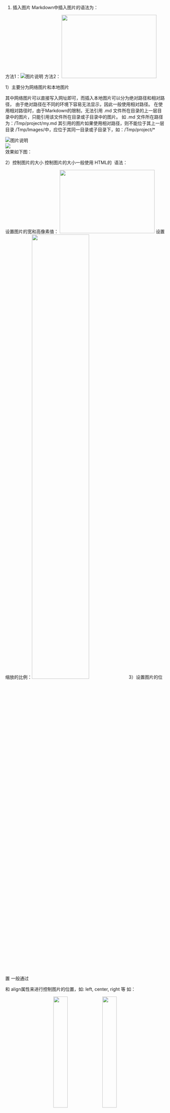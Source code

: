 1. 插入图片
Markdown中插入图片的语法为：

方法1：![图片说明](图片路径)
方法2： <img src="图片路径" width = "300" height = "200">

1）主要分为网络图片和本地图片

其中网络图片可以直接写入网址即可，而插入本地图片可以分为绝对路径和相对路径，
由于绝对路径在不同的环境下容易无法显示，因此一般使用相对路径。
在使用相对路径时，由于Markdown的限制，无法引用 .md 文件所在目录的上一层目录中的图片，只能引用该文件所在目录或子目录中的图片。
如 .md 文件所在路径为：/Tmp/project/my.md 其引用的图片如果使用相对路径，则不能位于其上一层目录 /Tmp/Images/中，应位于其同一目录或子目录下，如：/Tmp/project/*

![图片说明](./Images/img01.png)  
<img src="./Images/img01.png">  
效果如下图：



2）控制图片的大小
控制图片的大小一般使用 HTML的 <img> 语法：

设置图片的宽和高像素值： <img src="图片路径" width = 300 height = 200>
设置缩放的比例：<img src="图片路径" width = 60%>
3）设置图片的位置
一般通过 <div> 和 align属性来进行控制图片的位置，如: left, center, right 等
如：

<div align=center>
  <img src="./Images/img01.png" width=30%>
  <img src="./Images/img01.png" width=30%>
</div>

2. 设置字体颜色和大小
<font face="Times New Roman" color=red size=6>TCP/IP 测试字体</font> 
<font face="Times New Roman" color=blue size=4>TCP/IP 测试字体</font>
效果如下：
TCP/IP 测试字体

TCP/IP 测试字体

3. 设置内容折叠
<details> <summary>Content Title</summary>
contents ...
</details>


### 插入图片
![picture](picture/pic1.png)

Markdown 标题
Markdown 标题有两种格式。

1、使用 = 和 - 标记一级和二级标题
= 和 - 标记语法格式如下：

我展示的是一级标题
=================

我展示的是二级标题
-----------------

使用 # 号标记
使用 # 号可表示 1-6 级标题，一级标题对应一个 # 号，二级标题对应两个 # 号，以此类推。

# 一级标题
## 二级标题
### 三级标题
#### 四级标题
##### 五级标题
###### 六级标题

Markdown 段落
Markdown 段落没有特殊的格式，直接编写文字就好，段落的换行是使用两个以上空格加上回车。

当然也可以在段落后面使用一个空行来表示重新开始一个段落。

示例：  
段落1-有两个空格  
段落2

段落3

字体
Markdown 可以使用以下几种字体：

*斜体文本*
_斜体文本_
**粗体文本**
__粗体文本__
***粗斜体文本***
___粗斜体文本___

在vscode上展示效果较好

分隔线
你可以在一行中用三个以上的星号、减号、底线来建立一个分隔线，行内不能有其他东西。你也可以在星号或是减号中间插入空格。下面每种写法都可以建立分隔线：

***

* * *

*****

- - -

----------

脚注
脚注是对文本的补充说明。

Markdown 脚注的格式如下:

[^要注明的文本]
以下实例演示了脚注的用法：

创建脚注格式类似这样 [^RUNOOB]。

[^RUNOOB]: 菜鸟教程 -- 学的不仅是技术，更是梦想！！！


Markdown 列表
Markdown 支持有序列表和无序列表。

无序列表使用星号(*)、加号(+)或是减号(-)作为列表标记，这些标记后面要添加一个空格，然后再填写内容：

* 第一项
* 第二项
* 第三项

+ 第一项
+ 第二项
+ 第三项


- 第一项
- 第二项
- 第三项

有序列表使用数字并加上 . 号来表示，如：

1. 第一项
2. 第二项
3. 第三项

列表嵌套
列表嵌套只需在子列表中的选项前面添加两个或四个空格即可：

1. 第一项：
    - 第一项嵌套的第一个元素
    - 第一项嵌套的第二个元素
2. 第二项：
    - 第二项嵌套的第一个元素
    - 第二项嵌套的第二个元素
    
    
Markdown 区块
Markdown 区块引用是在段落开头使用 > 符号 ，然后后面紧跟一个空格符号：

> 区块引用  
> 菜鸟教程  
> 学的不仅是技术更是梦想  

另外区块是可以嵌套的，一个 > 符号是最外层，两个 > 符号是第一层嵌套，以此类推：

> 最外层
> > 第一层嵌套
> > > 第二层嵌套

区块中使用列表
区块中使用列表实例如下：

> 区块中使用列表
> 1. 第一项
> 2. 第二项
> + 第一项
> + 第二项
> + 第三项


列表中使用区块
如果要在列表项目内放进区块，那么就需要在 > 前添加四个空格的缩进。

列表中使用区块实例如下：

* 第一项
    > 菜鸟教程
    > 学的不仅是技术更是梦想
* 第二项

Markdown 代码
如果是段落上的一个函数或片段的代码可以用反引号把它包起来（`），例如：

`printf()` 函数

代码区块
代码区块使用 4 个空格或者一个制表符（Tab 键）。

实例如下：

    <?php
    echo 'FSYY'
    function test(){
    echo 'test'
    }
    
你也可以用 ``` 包裹一段代码，并指定一种语言（也可以不指定）：

```javascript
$(document).ready(function () {
    alert('RUNOOB');
});
```


Markdown 链接
链接使用方法如下：

[链接名称](链接地址)

或者

<链接地址>

例如：

这是一个链接 [菜鸟教程](https://www.runoob.com)

<https://www.runoob.com>


直接使用链接地址：

<https://www.runoob.com>

高级链接
我们可以通过变量来设置一个链接，变量赋值在文档末尾进行：

这个链接用 1 作为网址变量 [Google][1]
这个链接用 runoob 作为网址变量 [Runoob][runoob]
然后在文档的结尾为变量赋值（网址）

  [1]: http://www.google.com/
  [runoob]: http://www.runoob.com/
  
  
Markdown 图片
Markdown 图片语法格式如下：

![alt 属性文本](图片地址)

![alt 属性文本](图片地址 "可选标题")
开头一个感叹号 !
接着一个方括号，里面放上图片的替代文字
接着一个普通括号，里面放上图片的网址，最后还可以用引号包住并加上选择性的 'title' 属性的文字。
使用实例：

![RUNOOB 图标](https://static.jyshare.com/images/runoob-logo.png)

![RUNOOB 图标](https://static.jyshare.com/images/runoob-logo.png "RUNOOB")


当然，你也可以像网址那样对图片网址使用变量:

这个链接用 1 作为网址变量 [RUNOOB][1].
然后在文档的结尾为变量赋值（网址）

![RUNOOB][1]

[1]: https://static.jyshare.com/images/runoob-logo.png


Markdown 还没有办法指定图片的高度与宽度，如果你需要的话，你可以使用普通的 <img> 标签。

<img src="https://static.jyshare.com/images/runoob-logo.png" width="50%">

Markdown 表格
Markdown 制作表格使用 | 来分隔不同的单元格，使用 - 来分隔表头和其他行。

语法格式如下：

|  表头   | 表头  |
|  ----  | ----  |
| 单元格  | 单元格 |
| 单元格  | 单元格 |

对齐方式

我们可以设置表格的对齐方式：

-: 设置内容和标题栏居右对齐。
:- 设置内容和标题栏居左对齐。
:-: 设置内容和标题栏居中对齐。
实例如下：

| 左对齐 | 右对齐 | 居中对齐 |
| :-----| ----: | :----: |
| 单元格 | 单元格 | 单元格 |
| 单元格 | 单元格 | 单元格 |


Markdown 高级技巧
支持的 HTML 元素
不在 Markdown 涵盖范围之内的标签，都可以直接在文档里面用 HTML 撰写。

目前支持的 HTML 元素有：<kbd> <b> <i> <em> <sup> <sub> <br>等 ，如：

使用 <kbd>Ctrl</kbd>+<kbd>Alt</kbd>+<kbd>Del</kbd> 重启电脑

转义
Markdown 使用了很多特殊符号来表示特定的意义，如果需要显示特定的符号则需要使用转义字符，Markdown 使用反斜杠转义特殊字符：

**文本加粗** 
\*\* 正常显示星号 \*\*

Markdown 支持以下这些符号前面加上反斜杠来帮助插入普通的符号：

\   反斜线
`   反引号
*   星号
_   下划线
{}  花括号
[]  方括号
()  小括号
#   井字号
+   加号
-   减号
.   英文句点
!   感叹号
公式
Markdown Preview Enhanced 使用 KaTeX 或者 MathJax 来渲染数学表达式。

KaTeX 拥有比 MathJax 更快的性能，但是它却少了很多 MathJax 拥有的特性。你可以查看 KaTeX supported functions/symbols 来了解 KaTeX 支持那些符号和函数。

默认下的分隔符：

```
$...$ 或者 \(...\) 中的数学表达式将会在行内显示。
$$...$$ 或者 \[...\] 或者 ```math 中的数学表达式将会在块内显示。
```

$$
\begin{Bmatrix}
   a & b \\
   c & d
\end{Bmatrix}
$$
$$
\begin{CD}
   A @>a>> B \\
@VbVV @AAcA \\
   C @= D
\end{CD}
$$


#

typora 画流程图、时序图(顺序图)、甘特图
复制以下代码使用 typora 的源码模式粘贴到编辑器中查看效果：



以下几个实例效果图如下：

1、横向流程图源码格式：

```mermaid
graph LR
A[方形] -->B(圆角)
    B --> C{条件a}
    C -->|a=1| D[结果1]
    C -->|a=2| E[结果2]
    F[横向流程图]
```
2、竖向流程图源码格式：

```mermaid
graph TD
A[方形] --> B(圆角)
    B --> C{条件a}
    C --> |a=1| D[结果1]
    C --> |a=2| E[结果2]
    F[竖向流程图]
```
3、标准流程图源码格式：

```flow
st=>start: 开始框
op=>operation: 处理框
cond=>condition: 判断框(是或否?)
sub1=>subroutine: 子流程
io=>inputoutput: 输入输出框
e=>end: 结束框
st->op->cond
cond(yes)->io->e
cond(no)->sub1(right)->op
```
4、标准流程图源码格式（横向）：

```flow
st=>start: 开始框
op=>operation: 处理框
cond=>condition: 判断框(是或否?)
sub1=>subroutine: 子流程
io=>inputoutput: 输入输出框
e=>end: 结束框
st(right)->op(right)->cond
cond(yes)->io(bottom)->e
cond(no)->sub1(right)->op
```
5、UML时序图源码样例：

```sequence
对象A->对象B: 对象B你好吗?（请求）
Note right of 对象B: 对象B的描述
Note left of 对象A: 对象A的描述(提示)
对象B-->对象A: 我很好(响应)
对象A->对象B: 你真的好吗？
```
6、UML时序图源码复杂样例：

```sequence
Title: 标题：复杂使用
对象A->对象B: 对象B你好吗?（请求）
Note right of 对象B: 对象B的描述
Note left of 对象A: 对象A的描述(提示)
对象B-->对象A: 我很好(响应)
对象B->小三: 你好吗
小三-->>对象A: 对象B找我了
对象A->对象B: 你真的好吗？
Note over 小三,对象B: 我们是朋友
participant C
Note right of C: 没人陪我玩
```
7、UML标准时序图样例：

```mermaid
%% 时序图例子,-> 直线，-->虚线，->>实线箭头
  sequenceDiagram
    participant 张三
    participant 李四
    张三->王五: 王五你好吗？
    loop 健康检查
        王五->王五: 与疾病战斗
    end
    Note right of 王五: 合理 食物 <br/>看医生...
    李四-->>张三: 很好!
    王五->李四: 你怎么样?
    李四-->王五: 很好!
```
8、甘特图样例：

```mermaid
%% 语法示例
        gantt
        dateFormat  YYYY-MM-DD
        title 软件开发甘特图
        section 设计
        需求                      :done,    des1, 2014-01-06,2014-01-08
        原型                      :active,  des2, 2014-01-09, 3d
        UI设计                     :         des3, after des2, 5d
    未来任务                     :         des4, after des3, 5d
        section 开发
        学习准备理解需求                      :crit, done, 2014-01-06,24h
        设计框架                             :crit, done, after des2, 2d
        开发                                 :crit, active, 3d
        未来任务                              :crit, 5d
        耍                                   :2d
        section 测试
        功能测试                              :active, a1, after des3, 3d
        压力测试                               :after a1  , 20h
        测试报告                               : 48h
```
效果图如下：


